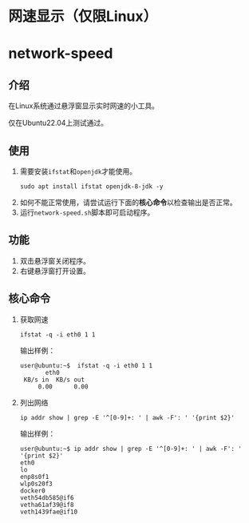 # 网速显示（仅限Linux）

# network-speed

## 介绍
在Linux系统通过悬浮窗显示实时网速的小工具。

仅在Ubuntu22.04上测试通过。

## 使用
1. 需要安装`ifstat`和`openjdk`才能使用。
   ```shell
   sudo apt install ifstat openjdk-8-jdk -y
   ```
2. 如何不能正常使用，请尝试运行下面的**核心命令**以检查输出是否正常。
3. 运行`network-speed.sh`脚本即可启动程序。

## 功能

1. 双击悬浮窗关闭程序。
2. 右键悬浮窗打开设置。

## 核心命令

1. 获取网速
    ```shell
    ifstat -q -i eth0 1 1
    ```
   
   输出样例：
   ```
   user@ubuntu:~$  ifstat -q -i eth0 1 1
          eth0       
    KB/s in  KB/s out
        0.00      0.00
   ```

2. 列出网络
    ```shell
    ip addr show | grep -E '^[0-9]+: ' | awk -F': ' '{print $2}'
    ```
   
   输出样例：
   ```
   user@ubuntu:~$ ip addr show | grep -E '^[0-9]+: ' | awk -F': ' '{print $2}'
   eth0
   lo
   enp8s0f1
   wlp0s20f3
   docker0
   veth54db585@if6
   vetha61af39@if8
   veth1439fae@if10
   ```